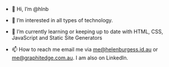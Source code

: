 - 👋 Hi, I’m @hlnb
- 👀 I’m interested in all types of technology. 
- 🌱 I’m currently learning or keeping up to date with HTML, CSS, JavaScript and Static Site Generators

- 📫 How to reach me email me via me@helenburgess.id.au or me@graphitedge.com.au. I am also on LinkedIn.

<!---
hlnb/hlnb is a ✨ special ✨ repository because its `README.md` (this file) appears on your GitHub profile.
You can click the Preview link to take a look at your changes.
--->
